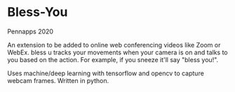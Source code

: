 # Bless-You
 Pennapps 2020
 
 An extension to be added to online web conferencing videos like Zoom or WebEx. bless u tracks your movements when your camera is on and talks to you based on the action. For example, if you sneeze it'll say "bless you!". 
 
 Uses machine/deep learning with tensorflow and opencv to capture webcam frames. Written in python.

